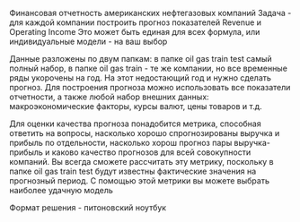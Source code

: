 Финансовая отчетность американских нефтегазовых компаний
Задача - для каждой компании построить прогноз показателей Revenue и Operating Income
Это может быть единая для всех формула, или индивидуальные модели - на ваш выбор

Данные разложены по двум папкам: в папке oil gas train test самый полный набор, в папке oil gas train - те же компании, но все временные ряды укорочены на год. На этот недостающий год и нужно сделать прогноз. Для построения прогноза можно использовать все показатели отчетности, а также любой набор внешних данных: макроэкономические факторы, курсы валют, цены товаров и т.д.

Для оценки качества прогноза понадобится метрика, способная ответить на вопросы, насколько хорошо спрогнозированы выручка и прибыль по отдельности, насколько хорош прогноз пары выручка-прибыль и каково качество прогнозов для всей совокупности компаний. Вы всегда сможете рассчитать эту метрику, поскольку в папке oil gas train test будут известны фактические значения на прогнозный период. С помощью этой метрики вы можете выбрать наиболее удачную модель

Формат решения - питоновский ноутбук


